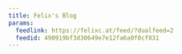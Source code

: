 ```yaml
---
title: Felix's Blog
params:
  feedlink: https://felixc.at/feed/?dualfeed=2
  feedid: 490919bf3d30649e7e12fa6a0f0cf831
---
```

